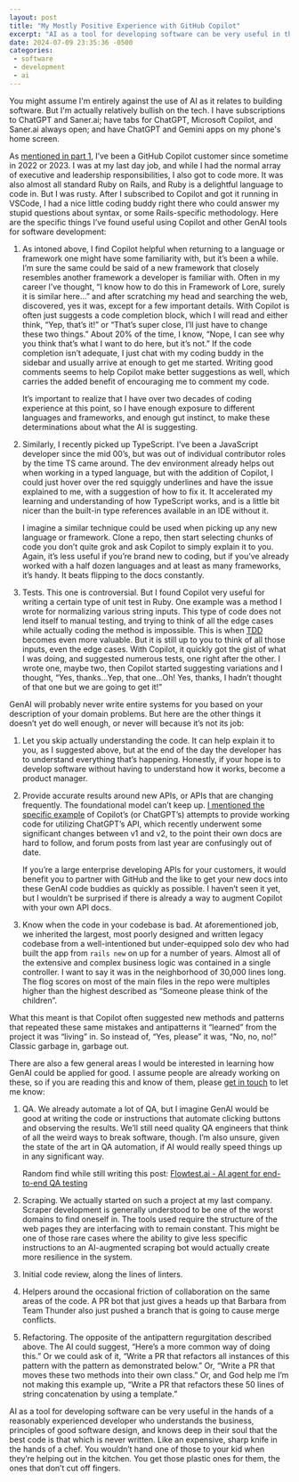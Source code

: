 ```yaml
---
layout: post
title: "My Mostly Positive Experience with GitHub Copilot"
excerpt: "AI as a tool for developing software can be very useful in the hands of a reasonably experienced developer who understands the business, principles of good software design, and knows deep in their soul that the best code is that which is never written."
date: 2024-07-09 23:35:36 -0500
categories: 
 - software
 - development
 - ai
---
```


You might assume I'm entirely against the use of AI as it relates to building software. But I'm actually relatively bullish on the tech. I have subscriptions to ChatGPT and Saner.ai; have tabs for ChatGPT, Microsoft Copilot, and Saner.ai always open; and have ChatGPT and Gemini apps on my phone's home screen.

As [mentioned in part 1](/2024/06/30/you-might-think-using-ai-in-your-business-will-save-you-time-and-development-cost-but-youd-be-wrong/ "I've been using GitHub Copilot off and on since it was released, and have a mostly favorable view of its capabilities"), I’ve been a GitHub Copilot customer since sometime in 2022 or 2023. I was at my last day job, and while I had the normal array of executive and leadership responsibilities, I also got to code more. It was also almost all standard Ruby on Rails, and Ruby is a delightful language to code in. But I was rusty. After I subscribed to Copilot and got it running in VSCode, I had a nice little coding buddy right there who could answer my stupid questions about syntax, or some Rails-specific methodology. Here are the specific things I’ve found useful using Copilot and other GenAI tools for software development:

1. As intoned above, I find Copilot helpful when returning to a language or framework one might have some familiarity with, but it’s been a while. I’m sure the same could be said of a new framework that closely resembles another framework a developer is familiar with. Often in my career I’ve thought, “I know how to do this in Framework of Lore, surely it is similar here…” and after scratching my head and searching the web, discovered, yes it was, except for a few important details. With Copilot is often just suggests a code completion block, which I will read and either think, “Yep, that’s it!” or “That’s super close, I’ll just have to change these two things.” About 20% of the time, I know, “Nope, I can see why you think that’s what I want to do here, but it’s not.” If the code completion isn’t adequate, I just chat with my coding buddy in the sidebar and usually arrive at enough to get me started. Writing good comments seems to help Copilot make better suggestions as well, which carries the added benefit of encouraging me to comment my code.
   
   It’s important to realize that I have over two decades of coding experience at this point, so I have enough exposure to different languages and frameworks, and enough gut instinct, to make these determinations about what the AI is suggesting.
1. Similarly, I recently picked up TypeScript. I’ve been a JavaScript developer since the mid 00’s, but was out of individual contributor roles by the time TS came around. The dev environment already helps out when working in a typed language, but with the addition of Copilot, I could just hover over the red squiggly underlines and have the issue explained to me, with a suggestion of how to fix it. It accelerated my learning and understanding of how TypeScript works, and is a little bit nicer than the built-in type references available in an IDE without it.  
  
   I imagine a similar technique could be used when picking up any new language or framework. Clone a repo, then start selecting chunks of code you don’t quite grok and ask Copilot to simply explain it to you. Again, it’s less useful if you’re brand new to coding, but if you’ve already worked with a half dozen languages and at least as many frameworks, it’s handy. It beats flipping to the docs constantly.
1. Tests. This one is controversial. But I found Copilot very useful for writing a certain type of unit test in Ruby. One example was a method I wrote for normalizing various string inputs. This type of code does not lend itself to manual testing, and trying to think of all the edge cases while actually coding the method is impossible. This is when [TDD](https://en.wikipedia.org/wiki/Test-driven_development "Test-driven development") becomes even more valuable. But it is still up to you to think of all those inputs, even the edge cases. With Copilot, it quickly got the gist of what I was doing, and suggested numerous tests, one right after the other. I wrote one, maybe two, then Copilot started suggesting variations and I thought, “Yes, thanks…Yep, that one…Oh! Yes, thanks, I hadn’t thought of that one but we are going to get it!”

GenAI will probably never write entire systems for you based on your description of your domain problems. But here are the other things it doesn’t yet do well enough, or never will because it’s not its job:

1. Let you skip actually understanding the code. It can help explain it to you, as I suggested above, but at the end of the day the developer has to understand everything that’s happening. Honestly, if your hope is to develop software without having to understand how it works, become a product manager.
1. Provide accurate results around new APIs, or APIs that are changing frequently. The foundational model can’t keep up. [I mentioned the specific example](/2024/06/30/you-might-think-using-ai-in-your-business-will-save-you-time-and-development-cost-but-youd-be-wrong/ "you know what it can't do? Write AI apps. Seemingly because the APIs are changing so frequently. It will give you API v1 and v2 syntax all mixed together. It’s hilarious. The same goes for trying to use ChatGPT (even their most recent 4o model) to write anything with the OpenAI API.") of Copilot’s (or ChatGPT’s) attempts to provide working code for utilizing ChatGPT’s API, which recently underwent some significant changes between v1 and v2, to the point their own docs are hard to follow, and forum posts from last year are confusingly out of date.  
  
   If you’re a large enterprise developing APIs for your customers, it would benefit you to partner with GitHub and the like to get your new docs into these GenAI code buddies as quickly as possible. I haven’t seen it yet, but I wouldn’t be surprised if there is already a way to augment Copilot with your own API docs.
1. Know when the code in your codebase is bad. At aforementioned job, we inherited the largest, most poorly designed and written legacy codebase from a well-intentioned but under-equipped solo dev who had built the app from `rails new` on up for a number of years. Almost all of the extensive and complex business logic was contained in a single controller. I want to say it was in the neighborhood of 30,000 lines long. The flog scores on most of the main files in the repo were multiples higher than the highest described as “Someone please think of the children”.  
  
What this meant is that Copilot often suggested new methods and patterns that repeated these same mistakes and antipatterns it “learned” from the project it was “living” in. So instead of, “Yes, please” it was, “No, no, no!” Classic garbage in, garbage out.

There are also a few general areas I would be interested in learning how GenAI could be applied for good. I assume people are already working on these, so if you are reading this and know of them, please [get in touch](https://letterbird.co/dealingwith) to let me know:

1. QA. We already automate a lot of QA, but I imagine GenAI would be good at writing the code or instructions that automate clicking buttons and observing the results. We’ll still need quality QA engineers that think of all the weird ways to break software, though. I’m also unsure, given the state of the art in QA automation, if AI would really speed things up in any significant way.

   Random find while still writing this post: [Flowtest.ai - AI agent for end-to-end QA testing](https://flowtest.ai/)
1. Scraping. We actually started on such a project at my last company. Scraper development is generally understood to be one of the worst domains to find oneself in. The tools used require the structure of the web pages they are interfacing with to remain constant. This might be one of those rare cases where the ability to give less specific instructions to an AI-augmented scraping bot would actually create more resilience in the system.
1. Initial code review, along the lines of linters.
1. Helpers around the occasional friction of collaboration on the same areas of the code. A PR bot that just gives a heads up that Barbara from Team Thunder also just pushed a branch that is going to cause merge conflicts.
1. Refactoring. The opposite of the antipattern regurgitation described above. The AI could suggest, “Here’s a more common way of doing this.” Or we could ask of it, “Write a PR that refactors all instances of this pattern with the pattern as demonstrated below.” Or, “Write a PR that moves these two methods into their own class.” Or, and God help me I’m not making this example up, “Write a PR that refactors these 50 lines of string concatenation by using a template.”

AI as a tool for developing software can be very useful in the hands of a reasonably experienced developer who understands the business, principles of good software design, and knows deep in their soul that the best code is that which is never written. Like an expensive, sharp knife in the hands of a chef. You wouldn’t hand one of those to your kid when they’re helping out in the kitchen. You get those plastic ones for them, the ones that don’t cut off fingers.

